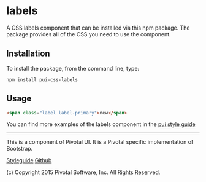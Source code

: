 # labels

A CSS labels component that can be installed via this npm package. The package provides all of the
CSS you need to use the component.

## Installation

To install the package, from the command line, type:

```
npm install pui-css-labels
```

## Usage

```html
<span class="label label-primary">new</span>
```

You can find more examples of the labels component in the [pui style guide](http://styleguide.pivotal.io/elements.html#label)
  
*****************************************

This is a component of Pivotal UI. It is a Pivotal specific implementation of Bootstrap.

[Styleguide](http://styleguide.pivotal.io)
[Github](https://github.com/pivotal-cf/pivotal-ui)

(c) Copyright 2015 Pivotal Software, Inc. All Rights Reserved.
